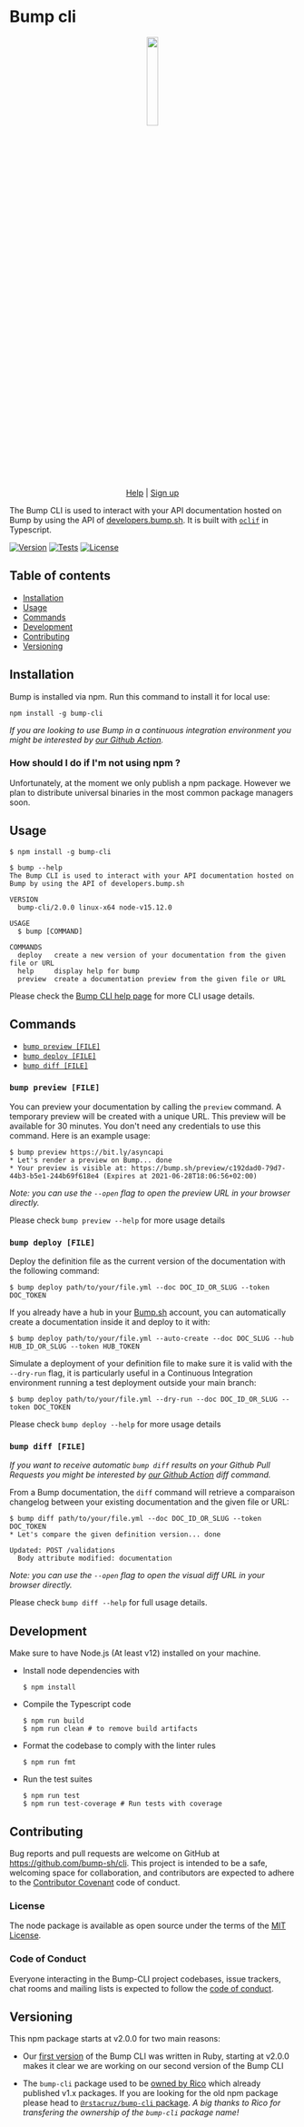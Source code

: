 # Bump cli

<p align="center">
  <img width="20%" src="https://bump.sh/icon-default-large.png" />
</p>

<p align="center">
  <a href="https://help.bump.sh/">Help</a> |
  <a href="https://bump.sh/users/sign_up">Sign up</a>
</p>

The Bump CLI is used to interact with your API documentation hosted on Bump by using the API of [developers.bump.sh](https://developers.bump.sh). It is built with [`oclif`](https://oclif.io) in Typescript.

[![Version](https://img.shields.io/npm/v/bump-cli.svg)](https://npmjs.org/package/bump-cli)
[![Tests](https://github.com/bump-sh/cli/actions/workflows/checks.yml/badge.svg)](https://github.com/bump-sh/cli/actions/workflows/checks.yml)
[![License](https://img.shields.io/npm/l/bump-cli.svg)](https://github.com/bump-sh/cli/blob/master/package.json)

## Table of contents

* [Installation](#installation)
* [Usage](#usage)
* [Commands](#commands)
* [Development](#development)
* [Contributing](#contributing)
* [Versioning](#versioning)

## Installation

Bump is installed via npm. Run this command to install it for local use:

```sh-session
npm install -g bump-cli
```

_If you are looking to use Bump in a continuous integration environment you might be interested by [our Github Action](https://github.com/marketplace/actions/api-documentation-on-bump)._

### How should I do if I'm not using npm ?

Unfortunately, at the moment we only publish a npm package. However we plan to distribute universal binaries in the most common package managers soon.

## Usage

```sh-session
$ npm install -g bump-cli

$ bump --help
The Bump CLI is used to interact with your API documentation hosted on Bump by using the API of developers.bump.sh

VERSION
  bump-cli/2.0.0 linux-x64 node-v15.12.0

USAGE
  $ bump [COMMAND]

COMMANDS
  deploy   create a new version of your documentation from the given file or URL
  help     display help for bump
  preview  create a documentation preview from the given file or URL
```

Please check the [Bump CLI help page](https://help.bump.sh/bump-cli) for more CLI usage details.

## Commands

* [`bump preview [FILE]`](#bump-preview-file)
* [`bump deploy [FILE]`](#bump-deploy-file)
* [`bump diff [FILE]`](#bump-diff-file)

### `bump preview [FILE]`

You can preview your documentation by calling the `preview` command. A temporary preview will be created with a unique URL. This preview will be available for 30 minutes. You don't need any credentials to use this command. Here is an example usage:


```sh-session
$ bump preview https://bit.ly/asyncapi
* Let's render a preview on Bump... done
* Your preview is visible at: https://bump.sh/preview/c192dad0-79d7-44b3-b5e1-244b69f618e4 (Expires at 2021-06-28T18:06:56+02:00)
```

_Note: you can use the `--open` flag to open the preview URL in your browser directly._

Please check `bump preview --help` for more usage details

### `bump deploy [FILE]`

Deploy the definition file as the current version of the documentation with the following command:

```sh-session
$ bump deploy path/to/your/file.yml --doc DOC_ID_OR_SLUG --token DOC_TOKEN
```

If you already have a hub in your [Bump.sh](https://bump.sh) account, you can automatically create a documentation inside it and deploy to it with:

```sh-session
$ bump deploy path/to/your/file.yml --auto-create --doc DOC_SLUG --hub HUB_ID_OR_SLUG --token HUB_TOKEN
```

Simulate a deployment of your definition file to make sure it is valid with the `--dry-run` flag, it is particularly useful in a Continuous Integration environment running a test deployment outside your main branch:

```sh-session
$ bump deploy path/to/your/file.yml --dry-run --doc DOC_ID_OR_SLUG --token DOC_TOKEN
```

Please check `bump deploy --help` for more usage details

### `bump diff [FILE]`

_If you want to receive automatic `bump diff` results on your Github Pull Requests you might be interested by [our Github Action](https://github.com/marketplace/actions/api-documentation-on-bump#api-diff-on-pull-requests) diff command._

From a Bump documentation, the `diff` command will retrieve a comparaison changelog between your existing documentation and the given file or URL:

```sh-session
$ bump diff path/to/your/file.yml --doc DOC_ID_OR_SLUG --token DOC_TOKEN
* Let's compare the given definition version... done

Updated: POST /validations
  Body attribute modified: documentation
```

_Note: you can use the `--open` flag to open the visual diff URL in your browser directly._

Please check `bump diff --help` for full usage details.

## Development

Make sure to have Node.js (At least v12) installed on your machine.

- Install node dependencies with
  
  ```sh-session
  $ npm install
  ```
  
- Compile the Typescript code
  
  ```sh-session
  $ npm run build
  $ npm run clean # to remove build artifacts
  ```
  
- Format the codebase to comply with the linter rules
  
  ```sh-session
  $ npm run fmt
  ```
  
- Run the test suites
  
  ```sh-session
  $ npm run test
  $ npm run test-coverage # Run tests with coverage
  ```

## Contributing

Bug reports and pull requests are welcome on GitHub at https://github.com/bump-sh/cli. This project is intended to be a safe, welcoming space for collaboration, and contributors are expected to adhere to the [Contributor Covenant](http://contributor-covenant.org) code of conduct.

### License

The node package is available as open source under the terms of the [MIT License](http://opensource.org/licenses/MIT).

### Code of Conduct

Everyone interacting in the Bump-CLI project codebases, issue trackers, chat rooms and mailing lists is expected to follow the [code of conduct](https://github.com/bump-sh/.github/blob/main/CODE_OF_CONDUCT.md).

## Versioning

This npm package starts at v2.0.0 for two main reasons:

- Our [first version](https://github.com/bump-sh/bump-cli) of the Bump CLI was written in Ruby, starting at v2.0.0 makes it clear we are working on our second version of the Bump CLI

- The `bump-cli` package used to be [owned by Rico](https://github.com/rstacruz) which already published v1.x packages. If you are looking for the old npm package please head to [`@rstacruz/bump-cli` package](https://www.npmjs.com/package/@rstacruz/bump-cli). _A big thanks to Rico for transfering the ownership of the `bump-cli` package name!_
